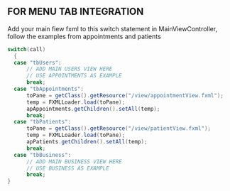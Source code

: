 ## FOR MENU TAB INTEGRATION
  Add your main fiew fxml to this switch statement in MainViewController, follow the examples from appointments and patients
```Java
switch(call)
  {
  case "tbUsers":
	  // ADD MAIN USERS VIEW HERE
	  // USE APPOINTMENTS AS EXAMPLE
	  break;
  case "tbAppointments":
	  toPane = getClass().getResource("/view/appointmentView.fxml");
      temp = FXMLLoader.load(toPane);     
      apAppointments.getChildren().setAll(temp);
	  break;
  case "tbPatients":
	  toPane = getClass().getResource("/view/patientView.fxml");
      temp = FXMLLoader.load(toPane);
      apPatients.getChildren().setAll(temp);
	  break;
  case "tbBusiness":
	  // ADD MAIN BUSINESS VIEW HERE
	  // USE BUSINESS AS EXAMPLE
	  break;
}
```
